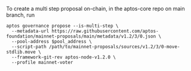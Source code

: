 To create a multi step proposal on-chain, in the aptos-core repo on main branch, run
```
aptos governance propose --is-multi-step \
  --metadata-url https://raw.githubusercontent.com/aptos-foundation/mainnet-proposals/main/metadata/v1.2/3/0.json \
  --pool-address $pool_address \
  --script-path /path/to/mainnet-proposals/sources/v1.2/3/0-move-stdlib.move \
  --framework-git-rev aptos-node-v1.2.0 \
  --profile mainnet-voter
```
